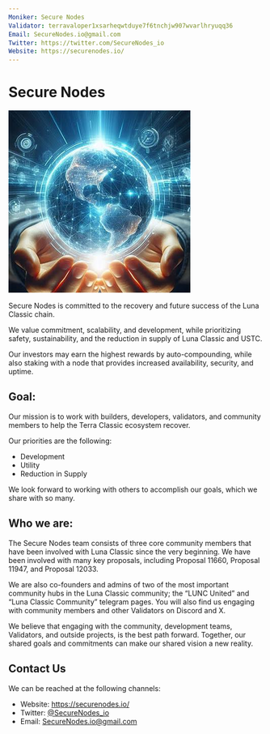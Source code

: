 ```yaml
---
Moniker: Secure Nodes
Validator: terravaloper1xsarheqwtduye7f6tnchjw907wvarlhryuqq36
Email: SecureNodes.io@gmail.com
Twitter: https://twitter.com/SecureNodes_io
Website: https://securenodes.io/
---
```


# Secure Nodes

![Secure Nodes](securenodes.jpg)

Secure Nodes is committed to the recovery and future success of the Luna Classic chain. 

We value commitment, scalability, and development, while prioritizing safety, sustainability, and the reduction in supply of Luna Classic and USTC.

Our investors may earn the highest rewards by auto-compounding, while also staking with a node that provides increased availability, security, and uptime.

## Goal:

Our mission is to work with builders, developers, validators, and community members to help the Terra Classic ecosystem recover. 

Our priorities are the following:

* Development
* Utility
* Reduction in Supply

We look forward to working with others to accomplish our goals, which we share with so many.

## Who we are:

The Secure Nodes team consists of three core community members that have been involved with Luna Classic since the very beginning. We have been involved with many key proposals, including Proposal 11660, Proposal 11947, and Proposal 12033.

We are also co-founders and admins of two of the most important community hubs in the Luna Classic community; the “LUNC United” and “Luna Classic Community” telegram pages. You will also find us engaging with community members and other Validators on Discord and X.

We believe that engaging with the community, development teams, Validators, and outside projects, is the best path forward. Together, our shared goals and commitments can make our shared vision a new reality.

## Contact Us

We can be reached at the following channels:

- Website: https://securenodes.io/
- Twitter: [@SecureNodes_io](https://twitter.com/SecureNodes_io)
- Email: SecureNodes.io@gmail.com
